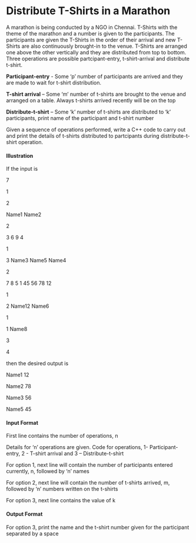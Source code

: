 # Distribute T-Shirts in a Marathon

A marathon is being conducted by a NGO in Chennai. T-Shirts with the theme
of the marathon and a number is given to the participants. The participants are
given the T-Shirts in the order of their arrival and new T-Shirts are also
continuously brought-in to the venue. T-Shirts are arranged one above the
other vertically and they are distributed from top to bottom. Three operations
are possible partcipant-entry, t-shirt-arrival and distribute t-shirt.

**Participant-entry** - Some ‘p’ number of participants are arrived and they are
made to wait for t-shirt distribution.

**T-shirt arrival** – Some ‘m’ number of t-shirts are brought to the venue and
arranged on a table. Always t-shirts arrived recently will be on the top

**Distribute-t-shirt** – Some ‘k’ number of t-shirts are distributed to ‘k’
participants, print name of the participant and t-shirt number

Given a sequence of operations performed, write a C++ code to carry out and
print the details of t-shirts distributed to partcipants during distribute-t-shirt
operation.

#### Illustration

If the input is

7

1

2

Name1 Name2

2

3 6 9 4

1

3 Name3 Name5 Name4

2

7 8 5 1 45 56 78 12

1

2 Name12 Name6

1

1 Name8

3

4

then the desired output is

Name1 12

Name2 78

Name3 56

Name5 45

#### Input Format

First line contains the number of operations, n

Details for ‘n’ operations are given. Code for operations, 1- Participant-entry, 2 -
T-shirt arrival and 3 – Distribute-t-shirt

For option 1, next line will contain the number of participants entered currently,
n, followed by ‘n’ names

For option 2, next line will contain the number of t-shirts arrived, m, followed by
‘n’ numbers written on the t-shirts

For option 3, next line contains the value of k

#### Output Format

For option 3, print the name and the t-shirt number given for the participant
separated by a space